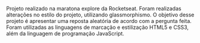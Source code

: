Projeto realizado na maratona explore da Rocketseat. Foram realizadas alterações no estilo do projeto, utilizando glassmorphismo. 
O objetivo desse projeto é apresentar uma reposta aleatória de acordo com a pergunta feita. 
Foram utilizadas as linguagens de marcação e estilização HTML5 e CSS3, além da linguagem de programação JavaScript.